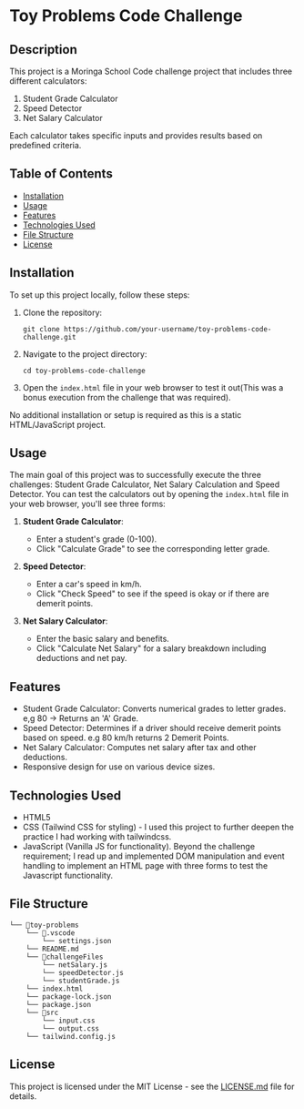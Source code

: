# Toy Problems Code Challenge

## Description
This project is a Moringa School Code challenge project that includes three different calculators:
1. Student Grade Calculator
2. Speed Detector
3. Net Salary Calculator

Each calculator takes specific inputs and provides results based on predefined criteria.

## Table of Contents
- [Installation](#installation)
- [Usage](#usage)
- [Features](#features)
- [Technologies Used](#technologies-used)
- [File Structure](#file-structure)
- [License](#license)

## Installation
To set up this project locally, follow these steps:

1. Clone the repository:
   ```
   git clone https://github.com/your-username/toy-problems-code-challenge.git
   ```
2. Navigate to the project directory:
   ```
   cd toy-problems-code-challenge
   ```
3. Open the `index.html` file in your web browser to test it out(This was a bonus execution from the challenge that was required).

No additional installation or setup is required as this is a static HTML/JavaScript project.

## Usage
The main goal of this project was to successfully execute the three challenges: Student Grade Calculator, Net Salary Calculation and Speed Detector.
You can test the calculators out by opening the `index.html` file in your web browser, you'll see three forms:

1. **Student Grade Calculator**: 
   - Enter a student's grade (0-100).
   - Click "Calculate Grade" to see the corresponding letter grade.

2. **Speed Detector**: 
   - Enter a car's speed in km/h.
   - Click "Check Speed" to see if the speed is okay or if there are demerit points.

3. **Net Salary Calculator**: 
   - Enter the basic salary and benefits.
   - Click "Calculate Net Salary" for a salary breakdown including deductions and net pay.

## Features
- Student Grade Calculator: Converts numerical grades to letter grades. e,g 80 -> Returns an 'A' Grade.
- Speed Detector: Determines if a driver should receive demerit points based on speed. e.g 80 km/h returns 2 Demerit Points.
- Net Salary Calculator: Computes net salary after tax and other deductions.
- Responsive design for use on various device sizes.

## Technologies Used
- HTML5
- CSS (Tailwind CSS for styling) - I used this project to further deepen the practice I had working with tailwindcss.
- JavaScript (Vanilla JS for functionality). Beyond the challenge requirement; I read up and implemented DOM manipulation and event handling to implement an HTML page with three forms to test the Javascript functionality.

## File Structure
```
└── 📁toy-problems
    └── 📁.vscode
        └── settings.json
    └── README.md
    └── 📁challengeFiles
        └── netSalary.js
        └── speedDetector.js
        └── studentGrade.js
    └── index.html
    └── package-lock.json
    └── package.json
    └── 📁src
        └── input.css
        └── output.css
    └── tailwind.config.js
```


## License
This project is licensed under the MIT License - see the [LICENSE.md](LICENSE.md) file for details.
